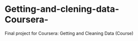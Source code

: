 # Getting-and-clening-data-Coursera-
Final project for Coursera: Getting and Cleaning Data (Course)
